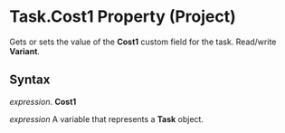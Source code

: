 
# Task.Cost1 Property (Project)

Gets or sets the value of the  **Cost1** custom field for the task. Read/write **Variant**.


## Syntax

 _expression_. **Cost1**

 _expression_ A variable that represents a **Task** object.

